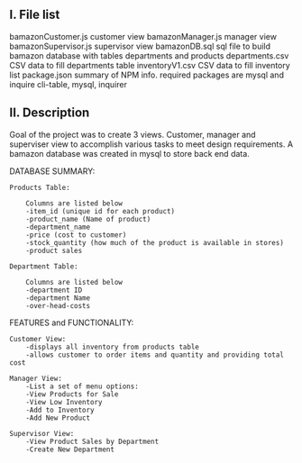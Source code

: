 I. File list
------------
bamazonCustomer.js          customer view
bamazonManager.js           manager view
bamazonSupervisor.js        supervisor view
bamazonDB.sql               sql file to build bamazon database with tables departments and products
departments.csv             CSV data to fill departments table
inventoryV1.csv             CSV data to fill inventory list
package.json                summary of NPM info. required packages are mysql and inquire cli-table, mysql, inquirer


II. Description
---------------
Goal of the project was to create 3 views. Customer, manager and superviser view to accomplish various tasks to meet design requirements. A bamazon database was created in mysql to store back end data.

DATABASE SUMMARY:

	Products Table:

		Columns are listed below
		-item_id (unique id for each product)
		-product_name (Name of product)
		-department_name
		-price (cost to customer)
		-stock_quantity (how much of the product is available in stores)
		-product sales

	Department Table:

		Columns are listed below
		-department ID
		-department Name
		-over-head-costs

FEATURES and FUNCTIONALITY:

	Customer View:
		-displays all inventory from products table
		-allows customer to order items and quantity and providing total cost

	Manager View:
		-List a set of menu options:
		-View Products for Sale
		-View Low Inventory
		-Add to Inventory
		-Add New Product

	Supervisor View:
		-View Product Sales by Department
		-Create New Department





